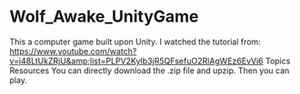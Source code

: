 # Wolf_Awake_UnityGame
This a computer game built upon Unity. I watched the tutorial from: https://www.youtube.com/watch?v=j48LtUkZRjU&amp;list=PLPV2KyIb3jR5QFsefuO2RlAgWEz6EvVi6  Topics Resources
You can directly download the .zip file and upzip. Then you can play. 
